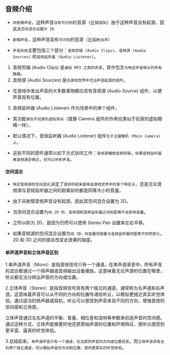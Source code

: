 ## 音频介绍
* `非剧情声音`，这种声音`没有可识别`的音源（比如`音轨`）由于这种声音没有起源，因此`其空间混合设置为 2D`
* `剧情声音`，这种声音具有`可识别`的音源（比如`枪击声`）

* `声音系统`主要包括三个部分：`音频剪辑 (Audio Clips)`、`音频源 (Audio Sources)` 和`音频监听器 (Audio Listener)`。

1. 音频剪辑 (Audio Clips) 是`诸如 MP3 之类的资源`，其中包含`与特定声音相关的所有数据`。
2. 音频源 (Audio Sources) 是`在游戏世界中充当声音起源的组件`。
* 在游戏中发出声音的大多数事物都应具有音频源 (Audio Source) 组件，以便声音具有位置。
3. 音频监听器 (Audio Listener) 作为场景中的单个组件，
* 其功能`类似于玩家的虚拟耳朵`（就像 Camera 组件的作用也类似于玩家的虚拟眼睛一样）。
* 默认情况下，音频监听器 (Audio Listener) 组件`位于主摄像机 (Main Camera) 上`。

* 这些不同的部件通常以如下方式协同工作：`音频源播放音频剪辑`，`如果音频监听器离音频源足够近`，`则可以听到声音`。


#### 空间混合
* `特定音频源的空间混合`决定了`音频听起来是来自游戏世界中的某个特定点`，还是无论音频源与音频监听器之间的距离如何都是同等大小的音量。

* 由于非剧情音频声音没有起源，因此其空间混合设置为 2D。
* 当空间混合设置为`纯 2D 时，音频源和音频监听器之间的距离不会影响音量`。
* 之所以称为 2D，是因为仍然可以使用 Stereo Pan 设置来左右平移。
* 如果音频源的空间混合设置为`纯 3D，则音量将随着与音频监听器的距离不同而变化`。2D 和 3D 之间的值会改变此效果的强度。

#### 单声道声音和立体声音区别
1.单声道声音（Mono）是指音频信号只有一个通道。在单声道录音中，所有声音的混合都通过一个扬声器或音频输出设备播放。这意味着无论声源的位置在哪里，听众都无法分辨出声音的方向或位置。

2.立体声音（Stereo）是指音频信号具有两个独立的通道，通常称为左声道和右声道。这意味着声音可以从不同的方向和位置传递给听众，以模拟更接近真实听觉体验。通过适当的扬声器或耳机，听众可以感受到声音来自不同的方向，增强音频的空间感和立体感。

立体声音通过左右声道的平衡、音量、相位差和混响等参数来创造声音的空间感。通过这种方式，立体声能够更好地还原原始声源的位置和环境特征，使听众感受到更丰富、逼真的听觉体验。

3.总结起来，`单声道声音只有一个通道，无法提供声音的方向或位置信息`。而`立体声音具有左右两个独立通道，可以模拟声音的方向和位置，提供更真实的听觉体验`。



